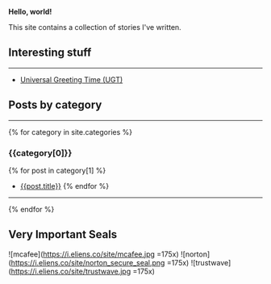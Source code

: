 
**Hello, world!**

This site contains a collection of stories I've written.

## Interesting stuff

---

* [Universal Greeting Time (UGT)](/ugt.html)

## Posts by category

---

{% for category in site.categories %}
### {{category[0]}}

{% for post in category[1] %}
* [{{post.title}}]({{post.url}})
{% endfor %}

---

{% endfor %}

## Very Important Seals

![mcafee](https://i.eliens.co/site/mcafee.jpg =175x)
![norton](https://i.eliens.co/site/norton_secure_seal.png =175x)
![trustwave](https://i.eliens.co/site/trustwave.jpg =175x)
